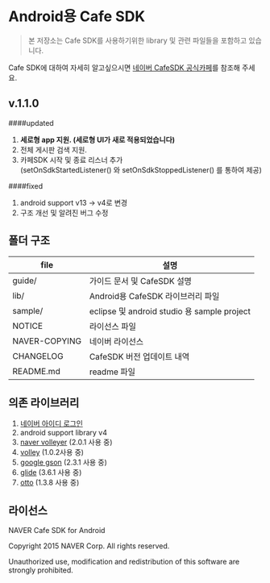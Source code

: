 # Android용 Cafe SDK 

> 본 저장소는 Cafe SDK를 사용하기위한 library 및 관련 파일들을 포함하고 있습니다.

Cafe SDK에 대하여 자세히 알고싶으시면 [네이버 CafeSDK 공식카페](http://cafe.naver.com/navercafesdk)를 참조해 주세요.




v.1.1.0
-------------
####updated
1. **세로형 app 지원. (세로형 UI가 새로 적용되었습니다)**
2. 전체 게시판 검색 지원.
3. 카페SDK 시작 및 종료 리스너 추가 <br>
    (setOnSdkStartedListener() 와 setOnSdkStoppedListener() 를 통하여 제공)

####fixed
1. android support v13 -> v4로 변경
2. 구조 개선 및 알려진 버그 수정


폴더 구조
-------------

file      | 설명 		
---			| ---		
guide/			| 가이드 문서 및 CafeSDK 설명
lib/		 	| Android용 CafeSDK 라이브러리 파일
sample/		| eclipse 및 android studio 용 sample project
NOTICE     | 라이선스 파일
NAVER-COPYING    |  네이버 라이선스 
CHANGELOG   |  CafeSDK 버전 업데이트 내역
README.md   | readme 파일


의존 라이브러리
-------------

1. [네이버 아이디 로그인](https://nid.naver.com/devcenter/docs.nhn?menu=Android)
2. android support library v4
3. [naver volleyer](http://mvnrepository.com/artifact/com.navercorp.volleyextensions/volleyer)   (2.0.1 사용 중)
4. [volley](http://mvnrepository.com/artifact/com.mcxiaoke.volley/library/) (1.0.2사용 중)
5. [google gson](http://mvnrepository.com/artifact/com.google.code.gson/gson)  (2.3.1 사용 중)
6. [glide](http://mvnrepository.com/artifact/com.github.bumptech.glide/glide)  (3.6.1 사용 중)
7. [otto](http://mvnrepository.com/artifact/com.squareup/otto)  (1.3.8 사용 중)


라이선스
-------------
NAVER Cafe SDK for Android

Copyright 2015 NAVER Corp.
All rights reserved.

Unauthorized use, modification and redistribution of this software are strongly prohibited.
